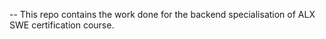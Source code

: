 -- This repo contains the work done for the backend specialisation of ALX SWE certification course.
